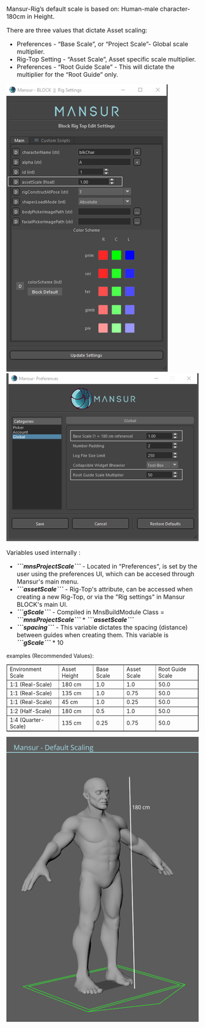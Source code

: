 <font size = 3>
Mansur-Rig’s default scale is based on: Human-male character- 180cm in Height.

There are three values that dictate Asset scaling:
<ul>
	<li>Preferences - “Base Scale”, or “Project Scale”- Global scale multiplier.</li>
	<li>Rig-Top Setting - “Asset Scale”, Asset specific scale multiplier.</li>
	<li>Preferences - “Root Guide Scale” - This will dictate the multiplier for the “Root Guide” only.</li>
</ul>

![drawing](images/guides/scaling/scalingB.png) 
![drawing](images/guides/scaling/scalingC.png) 

Variables used internally :
<ul>
	<li><b><i>```mnsProjectScale```</i></b> - Located in "Preferences", is set by the user using the preferences UI, which can be accesed through Mansur's main menu.</li>
	<li><b><i>```assetScale```</i></b> - Rig-Top's attribute, can be accessed when creating a new Rig-Top, or via the "Rig settings" in Mansur BLOCK's main UI.</li>
	<li><b><i>```gScale```</i></b> - Compiled in MnsBuildModule Class = <i><b>```mnsProjectScale```</b></i> * <b><i>```assetScale```</i></b></li>
	<li><b><i>```spacing```</i></b> - This variable dictates the spacing (distance) between guides when creating them. This variable is <b><i>```gScale```</i></b> * 10</li>
</ul>

</font>


examples (Recommended Values):
<table border = 1>
	<tr background color>
		<td>Environment Scale</td>
		<td>Asset Height</td>
		<td>Base Scale</td>
		<td>Asset Scale</td>
		<td>Root Guide Scale</td>
	</tr>
	<tr>
		<td>1:1 (Real-Scale)</td>
		<td>180 cm</td>
		<td>1.0</td>
		<td>1.0</td>
		<td>50.0</td>
	</tr>
	<tr>
		<td>1:1 (Real-Scale)</td>
		<td>135 cm</td>
		<td>1.0</td>
		<td>0.75</td>
		<td>50.0</td>
	</tr>
	<tr>
		<td>1:1 (Real-Scale)</td>
		<td>45 cm</td>
		<td>1.0</td>
		<td>0.25</td>
		<td>50.0</td>
	</tr>
	<tr>
		<td>1:2 (Half-Scale)</td>
		<td>180 cm</td>
		<td>0.5</td>
		<td>1.0</td>
		<td>50.0</td>
	</tr>
	<tr>
		<td>1:4 (Quarter-Scale)</td>
		<td>135 cm</td>
		<td>0.25</td>
		<td>0.75</td>
		<td>50.0</td>
	</tr>
</table>



![drawing](images/guides/scaling/scalingA.png) 
